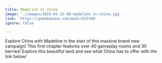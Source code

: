 ```yaml
---
title: Madeline In China
image: './images/2023-01-15-00-madeline-in-china.jpg'
link: 'https://gamebanana.com/mods/422346'
ignore: false

---
```


Explore China with Madeline in the start of this massive brand new campaign! This first chapter features over 40 gameplay rooms and 30 berries! Explore this beautiful land and see what China has to offer with the link below!